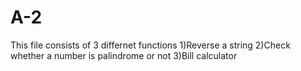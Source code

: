 # A-2
This file consists of 3 differnet functions 
1)Reverse a string
2)Check whether a number is palindrome or not
3)Bill calculator
